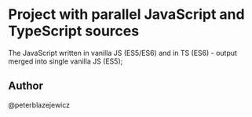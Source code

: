 # Project with parallel JavaScript and TypeScript sources

The JavaScript written in vanilla JS (ES5/ES6) and in TS (ES6) - output merged into single vanilla JS (ES5);

## Author

@peterblazejewicz
